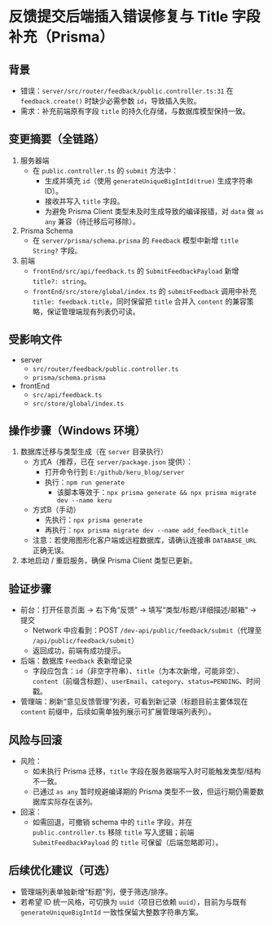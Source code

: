 # 反馈提交后端插入错误修复与 Title 字段补充（Prisma）

## 背景
- 错误：`server/src/router/feedback/public.controller.ts:31` 在 `feedback.create()` 时缺少必需参数 `id`，导致插入失败。
- 需求：补充前端原有字段 `title` 的持久化存储，与数据库模型保持一致。

## 变更摘要（全链路）
1. 服务器端
   - 在 `public.controller.ts` 的 `submit` 方法中：
     - 生成并填充 `id`（使用 `generateUniqueBigIntId(true)` 生成字符串ID）。
     - 接收并写入 `title` 字段。
     - 为避免 Prisma Client 类型未及时生成导致的编译报错，对 `data` 做 `as any` 兼容（待迁移后可移除）。
2. Prisma Schema
   - 在 `server/prisma/schema.prisma` 的 `Feedback` 模型中新增 `title String?` 字段。
3. 前端
   - `frontEnd/src/api/feedback.ts` 的 `SubmitFeedbackPayload` 新增 `title?: string`。
   - `frontEnd/src/store/global/index.ts` 的 `submitFeedback` 调用中补充 `title: feedback.title`，同时保留把 `title` 合并入 `content` 的兼容策略，保证管理端现有列表仍可读。

## 受影响文件
- server
  - `src/router/feedback/public.controller.ts`
  - `prisma/schema.prisma`
- frontEnd
  - `src/api/feedback.ts`
  - `src/store/global/index.ts`

## 操作步骤（Windows 环境）
1. 数据库迁移与类型生成（在 `server` 目录执行）
   - 方式A（推荐，已在 `server/package.json` 提供）：
     - 打开命令行到 `E:/github/keru_blog/server`
     - 执行：`npm run generate`
       - 该脚本等效于：`npx prisma generate && npx prisma migrate dev --name keru`
   - 方式B（手动）
     - 先执行：`npx prisma generate`
     - 再执行：`npx prisma migrate dev --name add_feedback_title`
   - 注意：若使用图形化客户端或远程数据库，请确认连接串 `DATABASE_URL` 正确无误。
2. 本地启动 / 重启服务，确保 Prisma Client 类型已更新。

## 验证步骤
- 前台：打开任意页面 → 右下角“反馈” → 填写“类型/标题/详细描述/邮箱” → 提交
  - Network 中应看到：POST `/dev-api/public/feedback/submit`（代理至 `/api/public/feedback/submit`）
  - 返回成功，前端有成功提示。
- 后端：数据库 `Feedback` 表新增记录
  - 字段应包含：`id`（非空字符串）、`title`（为本次新增，可能非空）、`content`（前缀含标题）、`userEmail`、`category`、`status=PENDING`、时间戳。
- 管理端：刷新“意见反馈管理”列表，可看到新记录（标题目前主要体现在 `content` 前缀中，后续如需单独列展示可扩展管理端列表列）。

## 风险与回滚
- 风险：
  - 如未执行 Prisma 迁移，`title` 字段在服务器端写入时可能触发类型/结构不一致。
  - 已通过 `as any` 暂时规避编译期的 Prisma 类型不一致，但运行期仍需要数据库实际存在该列。
- 回滚：
  - 如需回退，可撤销 schema 中的 `title` 字段，并在 `public.controller.ts` 移除 `title` 写入逻辑；前端 `SubmitFeedbackPayload` 的 `title` 可保留（后端忽略即可）。

## 后续优化建议（可选）
- 管理端列表单独新增“标题”列，便于筛选/排序。
- 若希望 ID 统一风格，可切换为 `uuid`（项目已依赖 `uuid`），目前为与既有 `generateUniqueBigIntId` 一致性保留大整数字符串方案。

